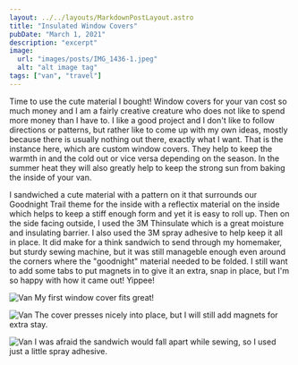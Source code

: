```yaml
---
layout: ../../layouts/MarkdownPostLayout.astro
title: "Insulated Window Covers"
pubDate: "March 1, 2021"
description: "excerpt"
image:
  url: "images/posts/IMG_1436-1.jpeg"
  alt: "alt image tag"
tags: ["van", "travel"]
---
```


Time to use the cute material I bought! Window covers for your van cost so much money and I am a fairly creative creature who does not like to spend more money than I have to. I like a good project and I don't like to follow directions or patterns, but rather like to come up with my own ideas, mostly because there is usually nothing out there, exactly what I want. That is the instance here, which are custom window covers. They help to keep the warmth in and the cold out or vice versa depending on the season. In the summer heat they will also greatly help to keep the strong sun from baking the inside of your van.

I sandwiched a cute material with a pattern on it that surrounds our Goodnight Trail theme for the inside with a reflectix material on the inside which helps to keep a stiff enough form and yet it is easy to roll up. Then on the side facing outside, I used the 3M Thinsulate which is a great moisture and insulating barrier. I also used the 3M spray adhesive to help keep it all in place. It did make for a think sandwich to send through my homemaker, but sturdy sewing machine, but it was still manageble enough even around the corners where the "goodnight" material needed to be folded. I still want to add some tabs to put magnets in to give it an extra, snap in place, but I'm so happy with how it came out! Yippee!

![Van](images/posts/IMG_1440.jpeg)
My first window cover fits great!

![Van](images/posts/IMG_1441.jpeg)
The cover presses nicely into place, but I will still add magnets for extra stay.

![Van](images/posts/IMG_1436.jpeg)
I was afraid the sandwich would fall apart while sewing, so I used just a little spray adhesive.

